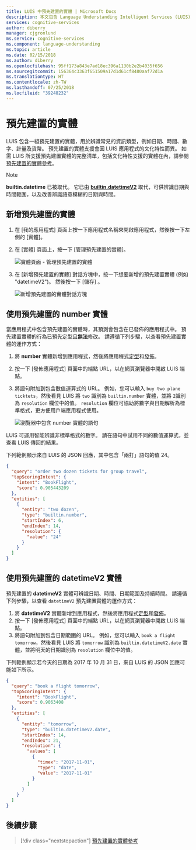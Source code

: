 ```yaml
---
title: LUIS 中預先建置的實體 | Microsoft Docs
description: 本文包含 Language Understanding Intelligent Services (LUIS) 中所包含預先建置的實體清單。
services: cognitive-services
author: diberry
manager: cjgronlund
ms.service: cognitive-services
ms.component: language-understanding
ms.topic: article
ms.date: 02/15/2018
ms.author: diberry
ms.openlocfilehash: 95ff173a843e7ad18ec396a1130b2e2b4035f656
ms.sourcegitcommit: 156364c3363f651509a17d1d61cf8480aaf72d1a
ms.translationtype: HT
ms.contentlocale: zh-TW
ms.lasthandoff: 07/25/2018
ms.locfileid: "39248232"
---
```

# <a name="prebuilt-entities"></a>預先建置的實體

LUIS 包含一組預先建置的實體，用於辨識常見的資訊類型，例如日期、時間、數字、計量及貨幣。 預先建置的實體支援會因 LUIS 應用程式的文化特性而異。 如需 LUIS 所支援預先建置實體的完整清單，包括文化特性支援的實體在內，請參閱[預先建置的實體參考](./luis-reference-prebuilt-entities.md)。

> [!NOTE]
> **builtin.datetime** 已被取代。 它已由 [**builtin.datetimeV2**](luis-reference-prebuilt-datetimev2.md) 取代，可供辨識日期與時間範圍，以及改善辨識語意模糊的日期與時間。

## <a name="add-a-prebuilt-entity"></a>新增預先建置的實體

1. 在 [我的應用程式] 頁面上按一下應用程式名稱來開啟應用程式，然後按一下左側的 [實體]。 
2. 在 [實體] 頁面上，按一下 [管理預先建置的實體]。

    ![實體頁面 - 管理預先建置的實體](./media/luis-use-prebuilt-entity/add-prebuilt-entity-button.png)
3. 在 [新增預先建置的實體] 對話方塊中，按一下想要新增的預先建置實體 (例如 "datetimeV2")。 然後按一下 [儲存] 。

    ![新增預先建置的實體對話方塊](./media/luis-use-prebuilt-entity/add-prebuilt-entity-dialog.png)

## <a name="use-a-prebuilt-number-entity"></a>使用預先建置的 number 實體
當應用程式中包含預先建置的實體時，其預測會包含在已發佈的應用程式中。 預先建置實體的行為已預先定型且**無法**修改。 請遵循下列步驟，以查看預先建置實體的運作方式：

1. 將 **number** 實體新增到應用程式，然後將應用程式[定型](luis-interactive-test.md)和[發佈](luis-how-to-publish-app.md)。
2. 按一下 [發佈應用程式] 頁面中的端點 URL，以在網頁瀏覽器中開啟 LUIS 端點。 
3. 將語句附加到包含數值運算式的 URL。 例如，您可以輸入 `buy two plane ticktets`，然後看見 LUIS 將 `two` 識別為 `builtin.number` 實體，並將 `2`識別為 `resolution` 欄位中的值。 `resolution` 欄位可協助將數字與日期解析為標準格式，更方便用戶端應用程式使用。 

    ![瀏覽器中包含 number 實體的語句](./media/luis-use-prebuilt-entity/browser-query.png)

LUIS 可運用智能辨識非標準格式的數字。 請在語句中試用不同的數值運算式，並查看 LUIS 傳回的結果。

下列範例顯示來自 LUIS 的 JSON 回應，其中包含「兩打」語句的值 24。

```json
{
  "query": "order two dozen tickets for group travel",
  "topScoringIntent": {
    "intent": "BookFlight",
    "score": 0.905443209
  },
  "entities": [
    {
      "entity": "two dozen",
      "type": "builtin.number",
      "startIndex": 6,
      "endIndex": 14,
      "resolution": {
        "value": "24"
      }
    }
  ]
}
```
## <a name="use-a-prebuilt-datetimev2-entity"></a>使用預先建置的 datetimeV2 實體
預先建置的 **datetimeV2** 實體可辨識日期、時間、日期範圍及持續時間。 請遵循下列步驟，以查看 `datetimeV2` 預先建置實體的運作方式：

1. 將 **datetimeV2** 實體新增到應用程式，然後將應用程式[定型](luis-interactive-test.md)和[發佈](luis-how-to-publish-app.md)。
2. 按一下 [發佈應用程式] 頁面中的端點 URL，以在網頁瀏覽器中開啟 LUIS 端點。 
3. 將語句附加到包含日期範圍的 URL。 例如，您可以輸入 `book a flight tomorrow`，然後看見 LUIS 將 `tomorrow` 識別為 `builtin.datetimeV2.date` 實體，並將明天的日期識別為 `resolution` 欄位中的值。 

下列範例顯示若今天的日期為 2017 年 10 月 31 日，來自 LUIS 的 JSON 回應可能如下所示。

```json
{
  "query": "book a flight tomorrow",
  "topScoringIntent": {
    "intent": "BookFlight",
    "score": 0.9063408
  },
  "entities": [
    {
      "entity": "tomorrow",
      "type": "builtin.datetimeV2.date",
      "startIndex": 14,
      "endIndex": 21,
      "resolution": {
        "values": [
          {
            "timex": "2017-11-01",
            "type": "date",
            "value": "2017-11-01"
          }
        ]
      }
    }
  ]
}
```

## <a name="next-steps"></a>後續步驟
> [!div class="nextstepaction"]
> [預先建置的實體參考](./luis-reference-prebuilt-entities.md)
